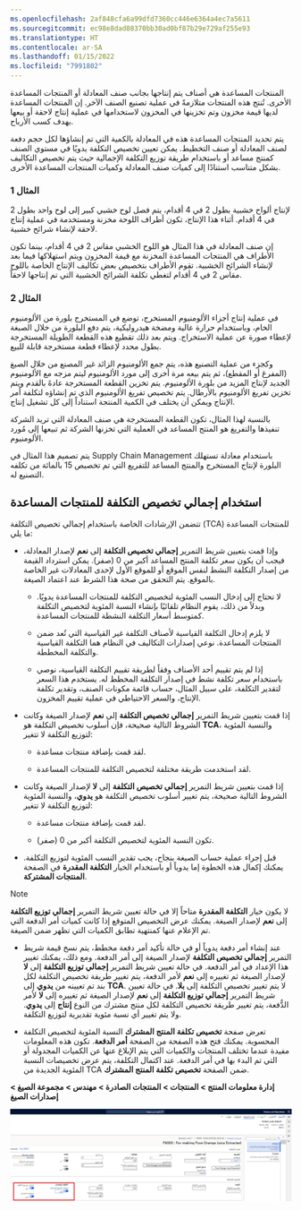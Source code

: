 ```yaml
---
ms.openlocfilehash: 2af848cfa6a99dfd7360cc446e6364a4ec7a5611
ms.sourcegitcommit: ec98e8dad88370bb30ad0bf87b29e729af255e93
ms.translationtype: HT
ms.contentlocale: ar-SA
ms.lasthandoff: 01/15/2022
ms.locfileid: "7991802"
---
```

المنتجات المساعدة هي أصناف يتم إنتاجها بجانب صنف المعادلة أو المنتجات المساعدة الأخرى. تُنتج هذه المنتجات متلازمةً في عملية تصنيع الصنف الآخر. إن المنتجات المساعدة لديها قيمة مخزون وتم تخزينها في المخزون لاستخدامها في عملية إنتاج لاحقة أو بيعها بهدف كسب الأرباح.

يتم تحديد المنتجات المساعدة هذه في المعادلة بالكمية التي تم إنشاؤها لكل حجم دفعة لصنف المعادلة أو صنف التخطيط. يمكن تعيين تخصيص التكلفة يدويًا في مستوي الصنف كمنتج مساعد أو باستخدام طريقة توزيع التكلفة الإجمالية حيث يتم تخصيص التكاليف بشكل متناسب استنادًا إلى كميات صنف المعادلة وكميات المنتجات المساعدة الأخرى.

### <a name="example-1"></a>المثال 1

لإنتاج ألواح خشبية بطول 2 في 4 أقدام، يتم فصل لوح خشبي كبير إلى لوح واحد بطول 2 في 4 أقدام. أثناء هذا الإنتاج، تكون أطراف اللوحة مخزنة ومستخدمة في عملية إنتاج لاحقة لإنشاء شرائح خشبية. 

إن صنف المعادلة في هذا المثال هو اللوح الخشبي مقاس 2 في 4 أقدام، بينما تكون الأطراف هي المنتجات المساعدة المخزنة مع قيمة المخزون ويتم استهلاكها فيما بعد لإنشاء الشرائح الخشبية. تقوم الأطراف بتخصيص بعض تكاليف الإنتاج الخاصة باللوح مقاس 2 في 4 أقدام لتغطي تكلفة الشرائح الخشبية التي تم إنتاجها لاحقاً.

### <a name="example-2"></a>المثال 2

في عملية إنتاج أجزاء الألومنيوم المستخرج، توضع في المستخرج بلورة من الألومنيوم الخام، وباستخدام حرارة عالية ومضخة هيدروليكية، يتم دفع البلورة من خلال الصبغة لإعطاء صورة عن عملية الاستخراج.
ويتم بعد ذلك تقطيع هذه القطعة الطويلة المستخرجة بطول محدد لإعطاء قطعة مستخرجة قابلة للبيع. 

وكجزء من عملية التصنيع هذه، يتم جمع الألومنيوم الزائد غير المصنع من خلال الصبغ (المفرغ أو المقطع)، ثم يتم بيعه مرة أخرى إلى مورد الألومنيوم ليتم مزجه مع الألومنيوم الجديد لإنتاج المزيد من بلورة الألومنيوم. يتم تخزين القطعة المستخرجة عادهً بالقدم ويتم تخزين تفريغ الألومنيوم بالأرطال. يتم تخصيص تفريغ الألومنيوم الذي تم إنشاؤه لتكلفة أمر الإنتاج ويمكن أن يختلف في الكمية المنتجة استناداً إلى كل تشغيل إنتاج.

بالنسبة لهذا المثال، تكون القطعة المستخرجة هي صنف المعادلة التي تريد الشركة تنفيذها والتفريغ هو المنتج المساعد في العملية التي تخزنها الشركة ثم تبيعها إلى مُورد الألومنيوم. 

يتم تصميم هذا المثال في Supply Chain Management باستخدام معادلة تستهلك البلورة لإنتاج المستخرج والمنتج المساعد للتفريع التي تم تخصيص 15 بالمائة من تكلفه التصنيع له.

## <a name="using-total-cost-allocation-for-co-products"></a>استخدام إجمالي تخصيص التكلفة للمنتجات المساعدة

تتضمن الإرشادات الخاصة باستخدام إجمالي تخصيص التكلفة (TCA) للمنتجات المساعدة ما يلي:

-   وإذا قمت بتعيين شريط التمرير **إجمالي تخصيص التكلفة** إلى **نعم** لإصدار المعادلة، فيجب أن يكون سعر تكلفة المنتج المساعد أكبر من 0 (صفر). يمكن استرداد القيمة من إصدار التكلفة النشط لنفس الموقع أو للموقع الأول لإحدى المعادلات غير الخاصة بالموقع. يتم التحقق من صحة هذا الشرط عند اعتماد الصيغة.

    -   لا تحتاج إلى إدخال النسب المئوية لتخصيص التكلفة للمنتجات المساعدة يدويًا. وبدلاً من ذلك، يقوم النظام تلقائيًا بإنشاء النسبة المئوية لتخصيص التكلفة كمتوسط أسعار التكلفة النشطة للمنتجات المساعدة.

    -   لا يلزم إدخال التكلفة القياسية لأصناف التكلفة غير القياسية التي تُعد ضمن المنتجات المساعدة. نوعي إصدارات التكاليف في النظام هما التكلفة القياسية والتكلفة المخططة.

    -   إذا لم يتم تقييم أحد الأصناف وفقاً لطريقة تقييم التكلفة القياسية، نوصي باستخدام سعر تكلفة نشط في إصدار التكلفة المخطط له. يستخدم هذا السعر لتقدير التكلفة، على سبيل المثال، حساب قائمة مكونات الصنف، وتقدير تكلفة الإنتاج، والسعر الاحتياطي في عملية تقييم المخزون.

-   إذا قمت بتعيين شريط التمرير **إجمالي تخصيص التكلفة** إلى **نعم** لإصدار الصيغة وكانت الشروط التالية صحيحة، فإن أسلوب تخصيص التكلفة هو **TCA**، والنسبة المئوية لتوزيع التكلفة لا تتغير:

    -   لقد قمت بإضافة منتجات مساعدة.

    -   لقد استخدمت طريقة مختلفة لتخصيص التكلفة للمنتجات المساعدة.

-   إذا قمت بتعيين شريط التمرير **إجمالي تخصيص التكلفة** إلى **لا** لإصدار الصيغة وكانت الشروط التالية صحيحة، يتم تغيير أسلوب تخصيص التكلفة هو **يدوي**، والنسبة المئوية لتوزيع التكلفة لا تتغير:

    -   لقد قمت بإضافة منتجات مساعدة.

    -   تكون النسبة المئوية لتخصيص التكلفة أكبر من 0 (صفر).

-   قبل إجراء عملية حساب الصيغة بنجاح، يجب تقدير النسب المئوية لتوزيع التكلفة. يمكنك إكمال هذه الخطوة إما يدوياً أو باستخدام الخيار **التكلفة المقدرة** في الصفحة **المنتجات المشتركة**. 
 
   > [!Note] 
   > لا يكون خيار **التكلفة المقدرة** متاحاً إلا في حالة تعيين شريط التمرير **إجمالي توزيع التكلفة** إلى **نعم** لإصدار الصيغة.     يمكنك عرض التخصيص المتوقع إذا كانت كميات أمر الدفعة التي تم الإعلام عنها كمنتهية تطابق الكميات التي تظهر ضمن الصيغة.

-   عند إنشاء أمر دفعة يدوياً أو في حالة تأكيد أمر دفعة مخطط، يتم نسخ قيمة شريط التمرير **إجمالي تخصيص التكلفة** لإصدار الصيغة إلى أمر الدفعة. ومع ذلك، يمكنك تغيير هذا الإعداد في أمر الدفعة. في حالة تعيين شريط التمرير **إجمالي توزيع التكلفة** إلى **لا** لإصدار الصيغة ثم تغييره إلى **نعم** لأمر الدفعة، يتم تغيير طريقة تخصيص التكلفة لكل بند تم تعيينه من **يدوي** إلى **TCA**. لا يتم تغيير تخصيص التكلفة إلى **بلا**. في حالة تعيين شريط التمرير **إجمالي توزيع التكلفة** إلى **نعم** لإصدار الصيغة ثم تغييره إلى **لا** لأمر الدُّفعة، يتم تغيير طريقة تخصيص التكلفة لكل منتج مشترك من النوع **إنتاج** إلى **يدوي**. ولا يتم تغيير أي نسبة مئوية تقديرية لتوزيع التكلفة.

-   تعرض صفحة **تخصيص تكلفة المنتج المشترك** النسبة المئوية لتخصيص التكلفة المحسوبة. يمكنك فتح هذه الصفحة من الصفحة **أمر الدفعة**. تكون هذه المعلومات مفيدة عندما تختلف المنتجات والكميات التي يتم الإبلاغ عنها عن الكميات المجدولة أو التي تم البدء بها في أمر الدفعة. عند اكتمال التكلفة، يتم عرض تخصيصات النسبة المئوية الجديدة من TCA ضمن الصفحة **تخصيص تكلفة المنتج المشترك**.

**إدارة معلومات المنتج > المنتجات > المنتجات الصادرة > مهندس > مجموعة الصيغ > إصدارات الصيغ** 

[![لقطة شاشة لصفحة إصدارات المعادلة مع الحقلين "التكلفة" و"الحساب" المميزين.](../media/tca.png)](../media/tca.png#lightbox)


